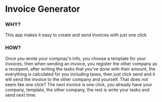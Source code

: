 # Invoice Generator

### WHY?
This app makes it easy to create and send invoices with just one click

### HOW?
Once you wrote your compnay's info, you choose a template for your invoices, then when sending an invoice, you register the other company as a receipent, after writing the tasks that you've done with their amount, the everything is calculated for you including taxes, then just click send and it will send the invoice to the other company and yourself.
That does not seem like one click?
The next invoice is one click, you already have your company, template, the other company, the rest is write your tasks and send next time.
